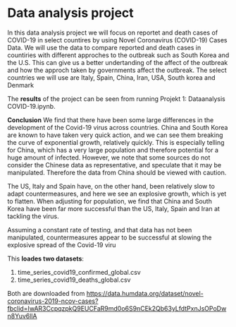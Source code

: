 # Data analysis project

In this data analysis project we will focus on reportet and death cases of COVID-19 in select countires by using Novel Coronavirus (COVID-19) Cases Data. We will use the data to compare reported and death cases in countiries with different approches to the outbreak such as South Korea and the U.S. This can give us a better undertanding of the affect of the outbreak and how the approch taken by governments affect the outbreak. The select countries we will use are Italy, Spain, China, Iran, USA, South korea and Denmark

The **results** of the project can be seen from running Projekt 1: Dataanalysis COVID-19.ipynb.

**Conclusion**
We find that there have been some large differences in the development of the Covid-19 virus across countries. China and South Korea are known to have taken very quick action, and we can see them breaking the curve of exponential growth, relatively quickly. This is especially telling for China, which has a very large population and therefore potential for a huge amount of infected. However, we note that some sources do not consider the Chinese data as representative, and speculate that it may be manipulated. Therefore the data from China should be viewed with caution.

The US, Italy and Spain have, on the other hand, been relatively slow to adapt countermeasures, and here we see an explosive growth, which is yet to flatten. When adjusting for population, we find that China and South Korea have been far more successful than the US, Italy, Spain and Iran at tackling the virus.

Assuming a constant rate of testing, and that data has not been manipulated, countermeasures appear to be successful at slowing the explosive spread of the Covid-19 viru

This **loades two datasets**:

1. time_series_covid19_confirmed_global.csv
2. time_series_covid19_deaths_global.csv

Both are downloaded from https://data.humdata.org/dataset/novel-coronavirus-2019-ncov-cases?fbclid=IwAR3CcpqzpkQ9EUCFaR9md0o6S9nCEk2Qb63yLfdtPxnJsOPoDwn8Yuv6llA
